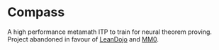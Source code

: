 # Compass
 A high performance metamath ITP to train for neural theorem proving. 
 Project abandoned in favour of [LeanDojo](https://leandojo.org/) and [MM0](https://github.com/digama0/mm0).
